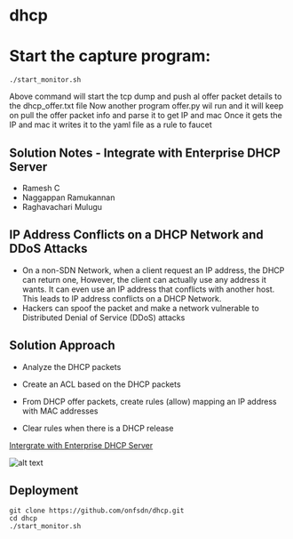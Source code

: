 # dhcp

# Start the capture program:

    ./start_monitor.sh

Above command will start the tcp dump and push al offer packet details to the dhcp_offer.txt file
Now another program offer.py wil run and it will keep on pull the offer packet info and parse it to get IP and mac
Once it gets the IP and mac it writes it to the yaml file as a rule to faucet

## Solution Notes - Integrate with Enterprise DHCP Server

-  Ramesh C
-  Naggappan Ramukannan
-  Raghavachari Mulugu

## IP Address Conflicts on a DHCP Network and DDoS Attacks


- On a non-SDN Network, when a client request an IP address,  the DHCP can return one, However, the client can actually use any address it wants. It can even use an IP address that conflicts with another host. This leads to  IP address conflicts on a DHCP Network. 
- Hackers can spoof the packet and make a network vulnerable to Distributed Denial of Service (DDoS) attacks


## Solution Approach



- Analyze the DHCP packets


- Create an ACL based on the DHCP packets


- From DHCP offer packets, create rules (allow) mapping an IP address with MAC addresses 


- Clear rules when there is a DHCP release
   

 
[Intergrate with Enterprise DHCP Server](https://github.com/geethabg/Images/blob/master/DHCP_ACL_Controller.png) 

  ![alt text](DHCP_ACL_Controller.png "Intergrate with Enterprise DHCP Server")

 

## Deployment

    git clone https://github.com/onfsdn/dhcp.git
    cd dhcp
    ./start_monitor.sh





